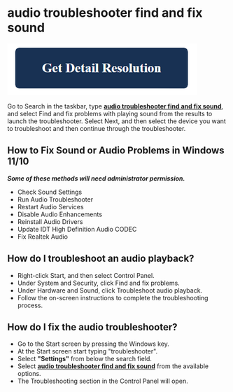 # audio troubleshooter find and fix sound

[![audio troubleshooter find and fix sound](get-detail.png)](https://github.com/twilighttec0h/audio.troubleshooter.find.and.fix.sound)

Go to Search in the taskbar, type **[audio troubleshooter find and fix sound](https://github.com/twilighttec0h/audio.troubleshooter.find.and.fix.sound)**, and select Find and fix problems with playing sound from the results to launch the troubleshooter. Select Next, and then select the device you want to troubleshoot and then continue through the troubleshooter.


## How to Fix Sound or Audio Problems in Windows 11/10

**_Some of these methods will need administrator permission._**

* Check Sound Settings
* Run Audio Troubleshooter
* Restart Audio Services
* Disable Audio Enhancements
* Reinstall Audio Drivers
* Update IDT High Definition Audio CODEC
* Fix Realtek Audio

## How do I troubleshoot an audio playback?

* Right-click Start, and then select Control Panel.
* Under System and Security, click Find and fix problems.
* Under Hardware and Sound, click Troubleshoot audio playback.
* Follow the on-screen instructions to complete the troubleshooting process.

## How do I fix the audio troubleshooter?

* Go to the Start screen by pressing the Windows key.
* At the Start screen start typing "troubleshooter".
* Select **"Settings"** from below the search field.
* Select **[audio troubleshooter find and fix sound](https://github.com/twilighttec0h/audio.troubleshooter.find.and.fix.sound)** from the available options.
* The Troubleshooting section in the Control Panel will open.
